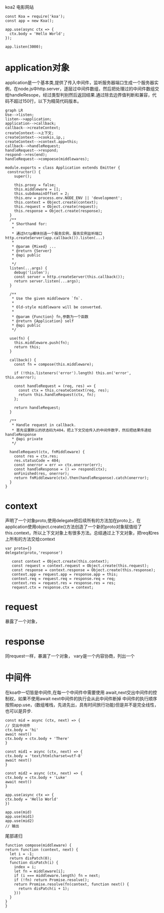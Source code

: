###

koa2 电影网站


```
const Koa = require('koa');
const app = new Koa();

app.use(async ctx => {
  ctx.body = 'Hello World';
});

app.listen(3000);
```
# application对象
application是一个基本类,提供了传入中间件，监听服务器端口生成一个服务器实例，在node.js中http.server，逐层过中间件数组，然后把处理过的中间件数组交给handleResope，经过类型判别然后返回结果.通过除去边界值判断和兼容，代码不超过150行，以下为精简代码版本。


```
graph LR 
Use-->listen;
listen-->application;
application-->callback;
callback-->createContext;
createContext-->上下文;
createContext-->cookis,ip,;
createContext-->context.app=this;
callback-->handleRequest;
handleRequest-->respond;
respond-->res(end); 
handleRequest-->compoese(middlewares);

```

```
module.exports = class Application extends Emitter {
 constructor() {
    super();

    this.proxy = false;
    this.middleware = [];
    this.subdomainOffset = 2;
    this.env = process.env.NODE_ENV || 'development';
    this.context = Object.create(context);
    this.request = Object.create(request);
    this.response = Object.create(response);
  }
  /**
   * Shorthand for:
   *
   * 通过http模块创造一个服务实例，服务实例监听端口http.createServer(app.callback()).listen(...)
   *
   * @param {Mixed} ...
   * @return {Server}
   * @api public
   * 
   */
  listen(...args) {
    debug('listen');
    const server = http.createServer(this.callback());
    return server.listen(...args);
  }

  /**
   * Use the given middleware `fn`.
   *
   * Old-style middleware will be converted.
   *
   * @param {Function} fn,参数为一个函数
   * @return {Application} self
   * @api public
   */

  use(fn) {
    this.middleware.push(fn);
    return this;
  }
  
  callback() {
    const fn = compose(this.middleware);

    if (!this.listeners('error').length) this.on('error', this.onerror);

    const handleRequest = (req, res) => {
      const ctx = this.createContext(req, res);
      return this.handleRequest(ctx, fn);
    };

    return handleRequest;
  }
  
  /**
   * Handle request in callback.
   * 首先设置默认的状态码为404，把上下文交给传入的中间件数字，然后把结果传递给handleResponse
   * @api private
   */

  handleRequest(ctx, fnMiddleware) {
    const res = ctx.res;
    res.statusCode = 404;
    const onerror = err => ctx.onerror(err);
    const handleResponse = () => respond(ctx);
    onFinished(res, onerror);
    return fnMiddleware(ctx).then(handleResponse).catch(onerror);
  }
}
```
# context 

 声明了一个对象proto,使用delegate把后续所有的方法加在proto上，在application使用object.create()方法创造了一个新的proto对象赋值给了this.context，所以上下文对象上有很多方法。总结通过上下文对象，把req和res上所有的方法交给context
 ```
 var proto={}
 delegate(proto,'response')
 ```
 ```
    const context = Object.create(this.context);
    const request = context.request = Object.create(this.request);
    const response = context.response = Object.create(this.response);
    context.app = request.app = response.app = this;
    context.req = request.req = response.req = req;
    context.res = request.res = response.res = res;
    request.ctx = response.ctx = context;
 ```
 # request
 
   暴露了一个对象，
   
 # response
 同request一样，暴漏了一个对象，
 vary是一个内容协商，列出一个
 
 # 中间件
  在koa中一切皆是中间件,在每一个中间件中需要使用 await,next交出中间件的控制权，如果不使用await next中间件的执行会从此中间件断掉
  中间件的执行顺序按照app.use，(数组堆栈，先进先出，具有时间旅行功能)但是并不是完全线性，也可以是异步.
  ```
  const mid = async (ctx, next) => {
  // 交出中间件
  ctx.body = 'hi'
  await next()
  ctx.body = ctx.body + 'There'
}

const mid1 = async (ctx, next) => {
  ctx.body = 'text/htmlcharset=utf-8'
  await next()
}

const mid2 = async (ctx, next) => {
  ctx.body = ctx.body + 'Luke'
  await next()
}

app.use(async ctx => {
  ctx.body = 'Hello World'
})

 app.use(mid)
 app.use(mid1)
 app.use(mid2)
 // 输出

  ```
  尾部递归
  
  ```
  function compose(middleware) {
  return function (context, next) {
    let i = -1;
    return disPatch(0);
    function disPatch(i) {
      index = i;
      let fn = middleware[i];
      if (i === middleware.length) fn = next;
      if (!fn) return Promise.resolve();
      return Promise.resolve(fn(context, function next() {
        return disPatch(i + 1);
      }))
    }
  }
}


  
  ```
  

